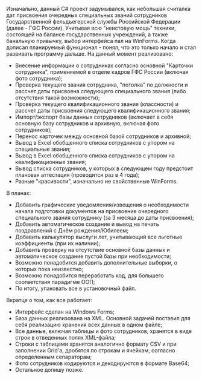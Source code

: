 Изначально, данный C# проект задумывался, как небольшая считалка дат присвоения очередных специальных званий сотрудников Государственной фельдъегерской службы Российской Федерации (далее - ГФС России).
Учитывая всю "неистовую мощь" техники, состоящей на балансе государственных учреждений, а также банальную привычку, выбор интерфейса пал на WinForms.
Когда дописал планируемый функционал - понял, что это только начало и стал развивать программу дальше. 
На данный момент реализовано:
- Внесение информации о сотрудниках согласно основной "Карточки сотрудника", применяемой в отделе кадров ГФС России (включая фото сотрудника);
- Проверка текущего звания сотрудника, "потолка" по должности и рассчет даты присвоена следующего специального звания (либо отсутствия такой возможности);
- Проверка текущего квалификационного звания (классности) и рассчет даты присвоения следующего квалификационного звания;
- Импорт/экспорт базы данных сотрудников (включает в себя основную базу сотрудников и архивную, включая фото сотрудников);
- Перенос карточек между основной базой сотрудников и архивной;
- Вывод в Excel обобщенного списка сотрудников с упором на специальные звания;
- Вывод в Excel обобщенного списка сотрудников с упором на квалификационные звания;
- Вывод списка сотрудников, у которых в следующем году предстоит плановая аттестация (проводится раз в 4 года);
- Разные "красивости", изначально не свойственные WinForms.

В планах:
- Добавить графические уведомления/извещения о необходимости начала подготовки документов на присвоение очередного специального звания сотруднику (за 3 месяца до даты присвоения);
- Добавить автоматическое создание и вывод на печать поздравлений с Днём рождения/Юбилеем;
- Добавить калькулятор выслуги лет, учитывающий все льготные коэффициенты (при их наличии);
- Добавить проверку на отсутствие основной базы данных и автоматическое создание пустой базы при необходимости;
- Возможно понадобится добавить дополнительные выборки, о которых пока неизвестно;
- Возможно понадобится переработать код, для большего соответствия парадигме ООП;
- По итогу, упаковать все в установочный файл.

Вкратце о том, как все работает:
- Интерфейс сделан на Windows Forms;
- База данных реализована на XML. Основной задачей поставил для себя реализацию хранения всех данных в одном файле; 
- Все данные, включая таблицы и фото сотрудников, хранятся в виде строк в отведенных полях XML-файла;
- Строки с таблицами хранятся аналогично формату CSV и при заполнении Grid'а, дробятся по строкам и ячейкам, согласно определенным сепараторам;
- Фото сотрудников кодируются и декодируются в формате Base64;
- Остальное допишу позже.
